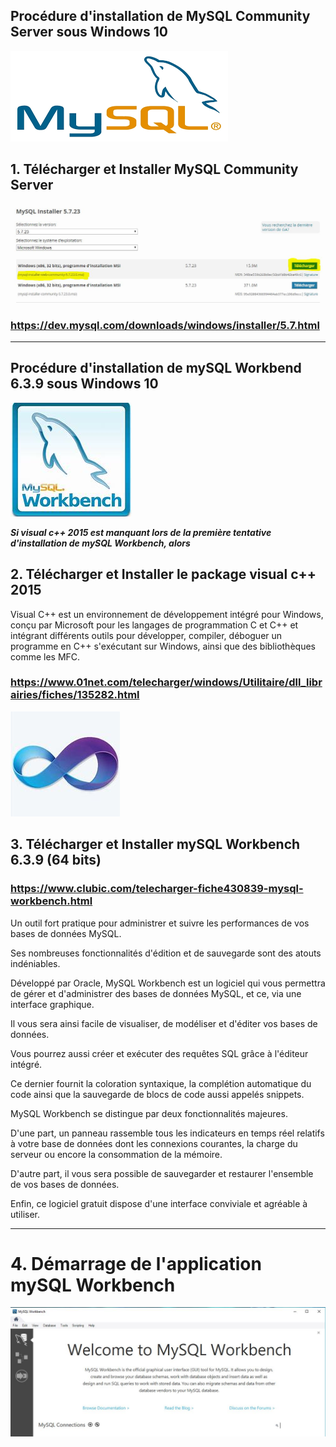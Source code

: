 ## Procédure d'installation de MySQL Community Server sous Windows 10

![alt-text](https://github.com/Dolois/sql_installer/blob/master/MySQL%20Community%20Server.png "Logo MySQL Community Server")

## 1. Télécharger et Installer MySQL Community Server
![alt-text](https://github.com/Dolois/sql_installer/blob/master/Install%20MySQL%20Community%20Server.JPG)

### https://dev.mysql.com/downloads/windows/installer/5.7.html

----------------------------

## Procédure d'installation de mySQL Workbend 6.3.9 sous Windows 10

![alt-text](https://github.com/Dolois/sql_installer/blob/master/mySQL%20Workbench.jpg "Logo mySQL Workbench")

<strong><i>Si visual c++ 2015 est manquant lors de la première tentative d'installation de mySQL Workbench, alors</i></strong> 

## 2. Télécharger et Installer le package visual c++ 2015

Visual C++ est un environnement de développement intégré pour Windows, conçu par Microsoft 
pour les langages de programmation C et C++ et intégrant différents outils pour développer, 
compiler, déboguer un programme en C++ s'exécutant sur Windows, ainsi que des bibliothèques comme les MFC.

### https://www.01net.com/telecharger/windows/Utilitaire/dll_librairies/fiches/135282.html

![alt-text](https://github.com/Dolois/sql_installer/blob/master/visual-c%2B%2B2015.jpg "Logo Visual C++ 2015")

## 3. Télécharger et Installer mySQL Workbench 6.3.9 (64 bits)

### https://www.clubic.com/telecharger-fiche430839-mysql-workbench.html

Un outil fort pratique pour administrer et suivre les performances de vos bases de données MySQL.

Ses nombreuses fonctionnalités d'édition et de sauvegarde sont des atouts indéniables. 

Développé par Oracle, MySQL Workbench est un logiciel qui vous permettra de gérer et d'administrer 
des bases de données MySQL, et ce, via une interface graphique.

Il vous sera ainsi facile de visualiser, de modéliser et d'éditer vos bases de données. 

Vous pourrez aussi créer et exécuter des requêtes SQL grâce à l'éditeur intégré.

Ce dernier fournit la coloration syntaxique, la complétion automatique du code ainsi que la sauvegarde 
de blocs de code aussi appelés snippets.

MySQL Workbench se distingue par deux fonctionnalités majeures. 

D'une part, un panneau rassemble tous les indicateurs en temps réel relatifs à votre base de données 
dont les connexions courantes, la charge du serveur ou encore la consommation de la mémoire.

D'autre part, il vous sera possible de sauvegarder et restaurer l'ensemble de vos bases de données.

Enfin, ce logiciel gratuit dispose d'une interface conviviale et agréable à utiliser.

----------------------------------

# 4. Démarrage de l'application mySQL Workbench

![alt-text](https://github.com/Dolois/sql_installer/blob/master/Menu_mySQL_Workbench.JPG "Menu mySQL Workbench")


